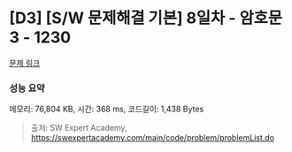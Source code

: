 # [D3] [S/W 문제해결 기본] 8일차 - 암호문3 - 1230 

[문제 링크](https://swexpertacademy.com/main/code/problem/problemDetail.do?contestProbId=AV14zIwqAHwCFAYD) 

### 성능 요약

메모리: 76,804 KB, 시간: 368 ms, 코드길이: 1,438 Bytes



> 출처: SW Expert Academy, https://swexpertacademy.com/main/code/problem/problemList.do